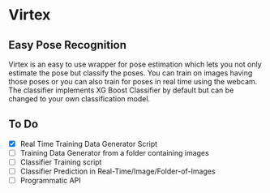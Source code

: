 # Virtex
## Easy Pose Recognition

Virtex is an easy to use wrapper for pose estimation which lets you not only estimate the pose but classify the poses.
You can train on images having those poses or you can also train for poses in real time using the webcam. The classifier
implements XG Boost Classifier by default but can be changed to your own classification model.

## To Do
- [x] Real Time Training Data Generator Script
- [ ] Training Data Generator from a folder containing images
- [ ] Classifier Training script
- [ ] Classifier Prediction in Real-Time/Image/Folder-of-Images
- [ ] Programmatic API
